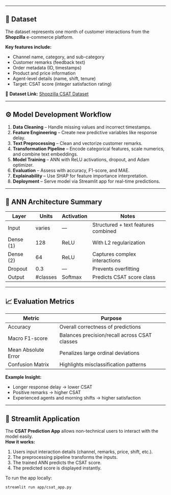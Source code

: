 
---

## 🧾 **Dataset**

The dataset represents one month of customer interactions from the **Shopzilla** e-commerce platform.

**Key features include:**
- Channel name, category, and sub-category  
- Customer remarks (feedback text)  
- Order metadata (ID, timestamps)  
- Product and price information  
- Agent-level details (name, shift, tenure)  
- Target: CSAT score (integer satisfaction rating)

📎 **Dataset Link:** [Shopzilla CSAT Dataset](https://drive.google.com/file/d/14IJWsaVX8OXW97M1fsYb-m9CyjuhchpJ/view?usp=sharing)

---

## ⚙️ **Model Development Workflow**

1. **Data Cleaning** – Handle missing values and incorrect timestamps.  
2. **Feature Engineering** – Create new predictive variables like response delay.  
3. **Text Preprocessing** – Clean and vectorize customer remarks.  
4. **Transformation Pipeline** – Encode categorical features, scale numerics, and combine text embeddings.  
5. **Model Training** – ANN with ReLU activations, dropout, and Adam optimizer.  
6. **Evaluation** – Assess with accuracy, F1-score, and MAE.  
7. **Explainability** – Use SHAP for feature importance interpretation.  
8. **Deployment** – Serve model via Streamlit app for real-time predictions.

---

## 🧩 **ANN Architecture Summary**

| Layer | Units | Activation | Notes |
|-------|--------|-------------|-------|
| Input | varies | — | Structured + text features combined |
| Dense (1) | 128 | ReLU | With L2 regularization |
| Dense (2) | 64 | ReLU | Captures complex interactions |
| Dropout | 0.3 | — | Prevents overfitting |
| Output | #classes | Softmax | Predicts CSAT score class |

---

## 📈 **Evaluation Metrics**

| Metric | Purpose |
|--------|----------|
| Accuracy | Overall correctness of predictions |
| Macro F1-score | Balances precision/recall across CSAT classes |
| Mean Absolute Error | Penalizes large ordinal deviations |
| Confusion Matrix | Highlights misclassification patterns |

**Example Insight:**  
- Longer response delay → lower CSAT  
- Positive remarks → higher CSAT  
- Experienced agents and morning shifts → higher satisfaction  

---

## 🧩 **Streamlit Application**

The **CSAT Prediction App** allows non-technical users to interact with the model easily.  
**How it works:**
1. Users input interaction details (channel, remarks, price, shift, etc.).  
2. The preprocessing pipeline transforms the inputs.  
3. The trained ANN predicts the CSAT score.  
4. The predicted score is displayed instantly.

To run the app locally:

```bash
streamlit run app/csat_app.py
